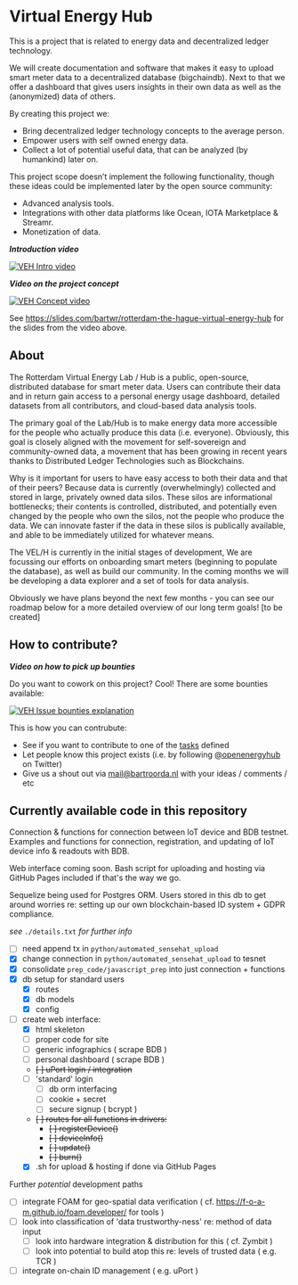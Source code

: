# Virtual Energy Hub

This is a project that is related to energy data and decentralized ledger technology.

We will create documentation and software that makes it easy to upload smart meter data to a decentralized database (bigchaindb). Next to that we offer a dashboard that gives users insights in their own data as well as the (anonymized) data of others.

By creating this project we:

- Bring decentralized ledger technology concepts to the average person.
- Empower users with self owned energy data.
- Collect a lot of potential useful data, that can be analyzed (by humankind) later on.

This project scope doesn’t implement the following functionality, though these ideas could be implemented later by the open source community:

- Advanced analysis tools.
- Integrations with other data platforms like Ocean, IOTA Marketplace & Streamr.
- Monetization of data.

***Introduction video***

[![VEH Intro video](https://img.youtube.com/vi/jOXnr2jcwck/0.jpg)](https://www.youtube.com/watch?v=jOXnr2jcwck) 

***Video on the project concept***

[![VEH Concept video](https://img.youtube.com/vi/OkTXPwqOrpo/0.jpg)](https://www.youtube.com/watch?v=OkTXPwqOrpo) 

See https://slides.com/bartwr/rotterdam-the-hague-virtual-energy-hub for the slides from the video above.

## About

The Rotterdam Virtual Energy Lab / Hub is a public, open-source, distributed database for smart meter data. Users can contribute their data and in return gain access to a personal energy usage dashboard, detailed datasets from all contributors, and cloud-based data analysis tools. 

The primary goal of the Lab/Hub is to make energy data more accessible for the people who actually produce this data (i.e. everyone). Obviously, this goal is closely aligned with the movement for self-sovereign and community-owned data, a movement that has been growing in recent years thanks to Distributed Ledger Technologies such as Blockchains. 

Why is it important for users to have easy access to both their data and that of their peers? Because data is currently (overwhelmingly) collected and stored in large, privately owned data silos. These silos are informational bottlenecks; their contents is controlled, distributed, and potentially even changed by the people who own the silos, not the people who produce the data. We can innovate faster if the data in these silos is publically available, and able to be immediately utilized for whatever means. 

The VEL/H is currently in the initial stages of development, We are focussing our efforts on  onboarding smart meters (beginning to populate the database), as well as build our community. In the coming months we will be developing a data explorer and a set of tools for data analysis. 

Obviously we have plans beyond the next few months - you can see our roadmap below for a more detailed overview of our long term goals! [to be created]

## How to contribute?

***Video on how to pick up bounties***

Do you want to cowork on this project? Cool! There are some bounties available:

[![VEH Issue bounties explanation](https://img.youtube.com/vi/lIgz_kYujk0/0.jpg)](https://www.youtube.com/watch?v=lIgz_kYujk0) 

This is how you can contrubute:

- See if you want to contribute to one of the [tasks](https://github.com/BlocklabNL/VEL/issues) defined
- Let people know this project exists (i.e. by following [@openenergyhub](https://twitter.com/openenergyhub) on Twitter)
- Give us a shout out via mail@bartroorda.nl with your ideas / comments / etc

## Currently available code in this repository

Connection &amp; functions for connection between IoT device and BDB testnet.
Examples and functions for connection, registration, and updating of IoT device info & readouts with BDB.

Web interface coming soon. Bash script for uploading and hosting via GitHub Pages included if that's the way we go.

Sequelize being used for Postgres ORM. Users stored in this db to get around worries re: setting up our own blockchain-based ID system + GDPR compliance.

*see* `./details.txt` *for further info*

- [ ] need append tx in `python/automated_sensehat_upload`
- [x] change connection in `python/automated_sensehat_upload` to tesnet
- [x] consolidate `prep_code/javascript_prep` into just connection + functions
- [x] db setup for standard users
	+ [x] routes
	+ [x] db models
	+ [x] config
- [ ] create web interface:
	+ [x] html skeleton
	+ [ ] proper code for site
	+ [ ] generic infographics ( scrape BDB )
	+ [ ] personal dashboard ( scrape BDB )
	+ ~~[ ] uPort login / integration~~
	+ [ ] 'standard' login
		- [ ] db orm interfacing
		- [ ] cookie + secret
		- [ ] secure signup ( bcrypt )
	+ ~~[ ] routes for all functions in drivers:~~
		- ~~[ ] registerDevice()~~
		- ~~[ ] deviceInfo()~~
		- ~~[ ] update()~~
		- ~~[ ] burn()~~
	+ [x] .sh for upload & hosting if done via GitHub Pages

Further *potential* development paths
- [ ] integrate FOAM for geo-spatial data verification ( cf. https://f-o-a-m.github.io/foam.developer/ for tools )
- [ ] look into classification of 'data trustworthy-ness' re: method of data input
	+ [ ] look into hardware integration & distribution for this ( cf. Zymbit )
	+ [ ] look into potential to build atop this re: levels of trusted data ( e.g. TCR )
- [ ] integrate on-chain ID management ( e.g. uPort )
